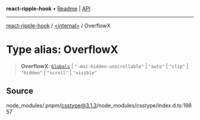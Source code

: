 **react-ripple-hook** • [Readme](../../README.md) \| [API](../../globals.md)

---

[react-ripple-hook](../../README.md) / [\<internal\>](../README.md) / OverflowX

# Type alias: OverflowX

> **OverflowX**: [`Globals`](Globals.md) \| `"-moz-hidden-unscrollable"` \| `"auto"` \| `"clip"` \| `"hidden"` \| `"scroll"` \| `"visible"`

## Source

node_modules/.pnpm/csstype@3.1.3/node_modules/csstype/index.d.ts:19857
